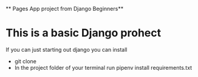 ** Pages App project from Django Beginners**
# This is a basic Django prohect

If you can just starting out django you can install

* git clone 
* In the project folder of your terminal run pipenv install requirements.txt